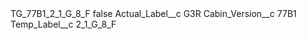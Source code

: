 <?xml version="1.0" encoding="UTF-8"?>
<CustomMetadata xmlns="http://soap.sforce.com/2006/04/metadata" xmlns:xsi="http://www.w3.org/2001/XMLSchema-instance" xmlns:xsd="http://www.w3.org/2001/XMLSchema">
    <label>TG_77B1_2_1_G_8_F</label>
    <protected>false</protected>
    <values>
        <field>Actual_Label__c</field>
        <value xsi:type="xsd:string">G3R</value>
    </values>
    <values>
        <field>Cabin_Version__c</field>
        <value xsi:type="xsd:string">77B1</value>
    </values>
    <values>
        <field>Temp_Label__c</field>
        <value xsi:type="xsd:string">2_1_G_8_F</value>
    </values>
</CustomMetadata>
